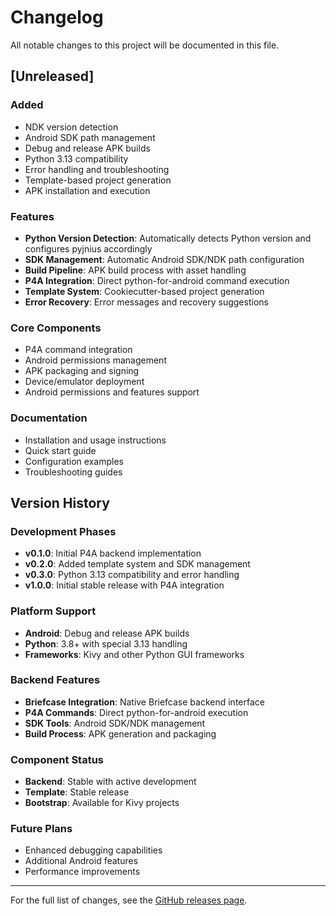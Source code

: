 # Changelog

All notable changes to this project will be documented in this file.

## [Unreleased]

### Added
- NDK version detection
- Android SDK path management
- Debug and release APK builds
- Python 3.13 compatibility
- Error handling and troubleshooting
- Template-based project generation
- APK installation and execution

### Features
- **Python Version Detection**: Automatically detects Python version and configures pyjnius accordingly
- **SDK Management**: Automatic Android SDK/NDK path configuration
- **Build Pipeline**: APK build process with asset handling
- **P4A Integration**: Direct python-for-android command execution
- **Template System**: Cookiecutter-based project generation
- **Error Recovery**: Error messages and recovery suggestions

### Core Components
- P4A command integration
- Android permissions management
- APK packaging and signing
- Device/emulator deployment
- Android permissions and features support

### Documentation
- Installation and usage instructions
- Quick start guide
- Configuration examples
- Troubleshooting guides

## Version History

### Development Phases
- **v0.1.0**: Initial P4A backend implementation
- **v0.2.0**: Added template system and SDK management
- **v0.3.0**: Python 3.13 compatibility and error handling
- **v1.0.0**: Initial stable release with P4A integration

### Platform Support
- **Android**: Debug and release APK builds
- **Python**: 3.8+ with special 3.13 handling
- **Frameworks**: Kivy and other Python GUI frameworks

### Backend Features
- **Briefcase Integration**: Native Briefcase backend interface
- **P4A Commands**: Direct python-for-android execution
- **SDK Tools**: Android SDK/NDK management
- **Build Process**: APK generation and packaging

### Component Status
- **Backend**: Stable with active development
- **Template**: Stable release
- **Bootstrap**: Available for Kivy projects

### Future Plans
- Enhanced debugging capabilities
- Additional Android features
- Performance improvements

---

For the full list of changes, see the [GitHub releases page](https://github.com/your-org/briefcase-p4a-backend/releases). 